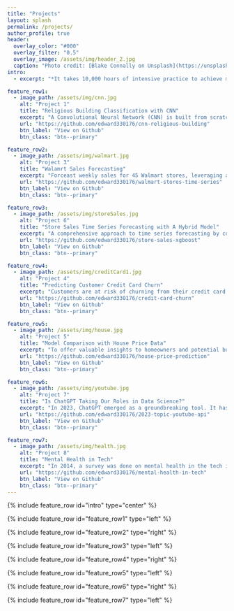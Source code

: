 ```yaml
---
title: "Projects"
layout: splash
permalink: /projects/
author_profile: true
header:
  overlay_color: "#000"
  overlay_filter: "0.5"
  overlay_image: /assets/img/header_2.jpg
  caption: "Photo credit: [Blake Connally on Unsplash](https://unsplash.com/photos/macbook-pro-inside-gray-room-B3l0g6HLxr8)"
intro: 
  - excerpt: "*It takes 10,000 hours of intensive practice to achieve mastery of complex skills and materials, like playing the violin or getting as good as Bill Gates.* — Malcolm Gladwell"

feature_row1:
  - image_path: /assets/img/cnn.jpg
    alt: "Project 1"
    title: "Religious Building Classification with CNN"
    excerpt: "A Convolutional Neural Network (CNN) is built from scratch to classify images of religious buildigns, demonstrating the impact of well-structured CNN architectures on mitigating overfitting and enhancing model performance. This project highlights the importance of designing CNN architectures to balance complexity with generalization and prevent overfitting while improving overall model performance."
    url: "https://github.com/edward330176/cnn-religious-building"
    btn_label: "View on Github"
    btn_class: "btn--primary"

feature_row2:
  - image_path: /assets/img/walmart.jpg
    alt: "Project 3"
    title: "Walamrt Sales Forecasting"
    excerpt: "Forceast weekly sales for 45 Walmart stores, leveraging a combination of exploratory data analysis (EDA), feature engineering, and advanced forecasting techniques. For example, trends and sesaonality are extracted from the time-series data to create meaningful features."
    url: "https://github.com/edward330176/walmart-stores-time-series"
    btn_label: "View on Github"
    btn_class: "btn--primary"

feature_row3:
  - image_path: /assets/img/storeSales.jpg
    alt: "Project 6"
    title: "Store Sales Time Series Forecasting with A Hybrid Model"
    excerpt: "A comprehensive approach to time series forecasting by combining traditional statiscal methods with machine learning techniques."
    url: "https://github.com/edward330176/store-sales-xgboost"
    btn_label: "View on Github"
    btn_class: "btn--primary"

feature_row4:
  - image_path: /assets/img/creditCard1.jpg
    alt: "Project 4"
    title: "Predicting Customer Credit Card Churn"
    excerpt: "Customers are at risk of churning from their credit card services. A complete exploratory data analysis and machine learning models are utilized to identify plausible reasons. With the inreasing number of cusotmers leaving their credit crard providers, this project aims to provide insights into potential churn risks."
    url: "https://github.com/edward330176/credit-card-churn"
    btn_label: "View on Github"
    btn_class: "btn--primary"

feature_row5:
  - image_path: /assets/img/house.jpg
    alt: "Project 5"
    title: "Model Comparison with House Price Data"
    excerpt: "To offer valuable insights to homeowners and potential buyers, it is crucial to determine which machine learning algorithms produce the most reliable predictions for house prices. By analyzing and comparing the performance of various algorithms, an algorithm particularly perform the best."
    url: "https://github.com/edward330176/house-price-prediction"
    btn_label: "View on Github"
    btn_class: "btn--primary"

feature_row6:
  - image_path: /assets/img/youtube.jpg
    alt: "Project 7"
    title: "Is ChatGPT Taking Our Roles in Data Science?"
    excerpt: "In 2023, ChatGPT emerged as a groundbreaking tool. It has led to question whether it might eventually replace certain roles in data science. Through analyzing 10 data science related channels, we want to find out what topics creators frequently talked about and understand the influence of ChatGPT."
    url: "https://github.com/edward330176/2023-topic-youtube-api"
    btn_label: "View on Github"
    btn_class: "btn--primary"

feature_row7:
  - image_path: /assets/img/health.jpg
    alt: "Project 8"
    title: "Mental Health in Tech"
    excerpt: "In 2014, a survey was done on mental health in the tech industry with over 1200 responses. There are many variables recorded about each participants. For exmaple, their age, family history, employee benefits, etc. We are interested which variable might influence one participant to seek treatment for mental health conditions. Furthermore, a random forest model is created using those determing factors to test its predicting strength."
    url: "https://github.com/edward330176/mental-health-in-tech"
    btn_label: "View on Github"
    btn_class: "btn--primary"
---
```


{% include feature_row id="intro" type="center" %}

{% include feature_row id="feature_row1" type="left" %}

{% include feature_row id="feature_row2" type="right" %}

{% include feature_row id="feature_row3" type="left" %}

{% include feature_row id="feature_row4" type="right" %}

{% include feature_row id="feature_row5" type="left" %}

{% include feature_row id="feature_row6" type="right" %}

{% include feature_row id="feature_row7" type="left" %}


